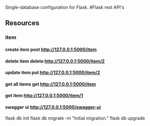 Single-database configuration for Flask.
#Flask rest API's
## Resources
### item
#### create item  post http://127.0.0.1:5000/item
#### delete item  delete http://127.0.0.1:5000/item/2
#### update item  put http://127.0.0.1:5000/item/2
#### get all items get  http://127.0.0.1:5000/item

#### get item  http://127.0.0.1:5000/item/1
#### swagger ui http://127.0.0.1:5000/swagger-ui


flask db init
flask db migrate -m "Initial migration."
flask db upgrade
